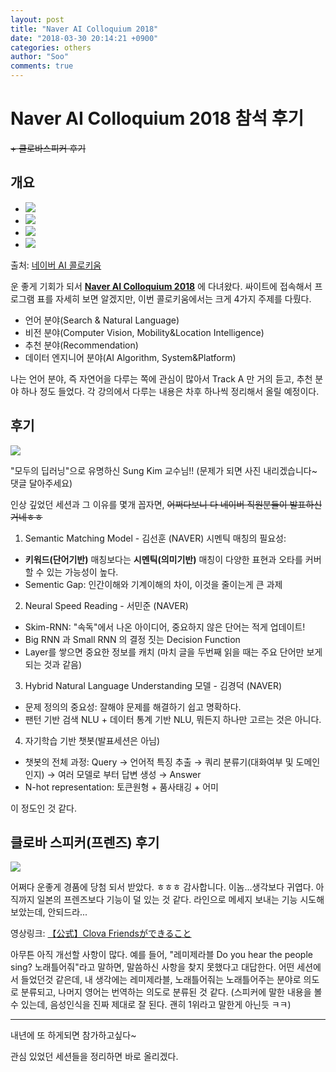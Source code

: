 ```yaml
---
layout: post
title: "Naver AI Colloquium 2018"
date: "2018-03-30 20:14:21 +0900"
categories: others
author: "Soo"
comments: true
---
```

# Naver AI Colloquium 2018 참석 후기
~~\+ 클로바스피커 후기~~
## 개요

<ul id="light-slider1">
  <li><img src="/assets/ML/naveraicol/logo.png"></li>
  <li><img src="/assets/ML/naveraicol/ment1.png"></li>
  <li><img src="/assets/ML/naveraicol/ment2.png"></li>
  <li><img src="/assets/ML/naveraicol/ment3.png"></li>
</ul>

출처: [네이버 AI 콜로키움](http://naveraiconf.naver.com/)

운 좋게 기회가 되서 [**Naver AI Colloquium 2018**](http://naveraiconf.naver.com/) 에 다녀왔다.
싸이트에 접속해서 프로그램 표를 자세히 보면 알겠지만, 이번 콜로키움에서는 크게 4가지 주제를 다뤘다.

* 언어 분야(Search & Natural Language)
* 비전 분야(Computer Vision, Mobility&Location Intelligence)
* 추천 분야(Recommendation)
* 데이터 엔지니어 분야(AI Algorithm, System&Platform)

나는 언어 분야, 즉 자연어을 다루는 쪽에 관심이 많아서 Track A 만 거의 듣고, 추천 분야 하나 정도 들었다. 각 강의에서 다루는 내용은 차후 하나씩 정리해서 올릴 예정이다.

## 후기

<img src="/assets/ML/naveraicol/professorsungkim.JPG">

"모두의 딥러닝"으로 유명하신 Sung Kim 교수님!! (문제가 되면 사진 내리겠습니다~ 댓글 달아주세요)

인상 깊었던 세션과 그 이유를 몇개 꼽자면, ~~어쩌다보니 다 네이버 직원분들이 발표하신거네ㅎㅎ~~

1. Semantic Matching Model - 김선훈 (NAVER)
시멘틱 매칭의 필요성:
  - **키워드(단어기반)** 매칭보다는 **시멘틱(의미기반)** 매칭이 다양한 표현과 오타를 커버할 수 있는 가능성이 높다.
  - Sementic Gap: 인간이해와 기계이해의 차이, 이것을 줄이는게 큰 과제
2. Neural Speed Reading - 서민준 (NAVER)
  - Skim-RNN: "속독"에서 나온 아이디어, 중요하지 않은 단어는 적게 업데이트!
  - Big RNN 과 Small RNN 의 결정 짓는 Decision Function
  - Layer를 쌓으면 중요한 정보를 캐치 (마치 글을 두번째 읽을 때는 주요 단어만 보게 되는 것과 같음)
3. Hybrid Natural Language Understanding 모델 - 김경덕 (NAVER)
  - 문제 정의의 중요성: 잘해야 문제를 해결하기 쉽고 명확하다.
  - 팬턴 기반 검색 NLU + 데이터 통계 기반 NLU, 뭐든지 하나만 고르는 것은 아니다.
4. 자기학습 기반 챗봇(발표세션은 아님)
  - 챗봇의 전체 과정:
  Query $\rightarrow$ 언어적 특징 추출 $\rightarrow$ 쿼리 분류기(대화여부 및 도메인 인지) $\rightarrow$ 여러 모델로 부터 답변 생성 $\rightarrow$ Answer
  - N-hot representation: 토큰원형 + 품사태깅 + 어미

이 정도인 것 같다.

## 클로바 스피커(프렌즈) 후기

<img src="/assets/ML/naveraicol/speaker.jpeg">

어쩌다 운좋게 경품에 당첨 되서 받았다. ㅎㅎㅎ 감사합니다.
이놈...생각보다 귀엽다. 아직까지 일본의 프렌즈보다 기능이 덜 있는 것 같다. 라인으로 메세지 보내는 기능 시도해보았는데, 안되드라...

영상링크: [【公式】Clova Friendsができること ](https://youtu.be/lK-9yDoHsZ8)

아무튼 아직 개선할 사항이 많다. 예를 들어, "레미제라블 Do you hear the people sing? 노래틀어줘"라고 말하면, 말씀하신 사항을 찾지 못했다고 대답한다.
어떤 세션에서 들었던것 같은데, 내 생각에는 레미제라블, 노래틀어줘는 노래틀어주는 분야로 의도로 분류되고, 나머지 영어는 번역하는 의도로 분류된 것 같다. (스피커에 말한 내용을 볼 수 있는데, 음성인식을 진짜 제대로 잘 된다. 괜히 1위라고 말한게 아닌듯 ㅋㅋ)

---
내년에 또 하게되면 참가하고싶다~

관심 있었던 세션들을 정리하면 바로 올리겠다.
